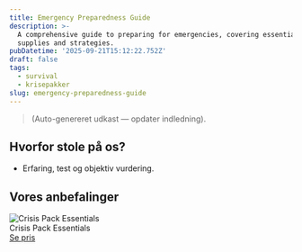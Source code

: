 ```yaml
---
title: Emergency Preparedness Guide
description: >-
  A comprehensive guide to preparing for emergencies, covering essential
  supplies and strategies.
pubDatetime: '2025-09-21T15:12:22.752Z'
draft: false
tags:
  - survival
  - krisepakker
slug: emergency-preparedness-guide
---
```

> (Auto-genereret udkast — opdater indledning).

## Hvorfor stole på os?
- Erfaring, test og objektiv vurdering.

## Vores anbefalinger


<!-- Auto: Affiliate-kort fra Products/SKUs -->

<div class="aff-card"><img src="abstract_15.png (https://v5.airtableusercontent.com/v3/u/45/45/1758477600000/s90HO0NwQ9SFEuExKLYyGQ/4cv63m9Ue0KcOSYIL9MwpBIpzxWJaahwLFcZV_YHvpbshE3jMFg54CH9R1wJHWHp--h3ztEc2Gj3v907R8ZoXXByScG1YWh4nf2271YbNu0Vn7wGFOzX0X4SdkZrt63eAEk6GFgQHtuAUnjcKAsFFga99l8aM6Np9pRwJ_oF0og/nv6iinRB4KUDHxTtibS2-PIx2V8wSx_Y2LkWNmpo73Q)" alt="Crisis Pack Essentials" class="aff-card__img" /><div class="aff-card__meta"><div class="aff-card__title">Crisis Pack Essentials</div><a class="aff-btn" href="https://affiliate.homeessentialsee62.com/deal789?utm_source=klartilalt&utm_medium=affiliate&subid=emergency-preparedness-guide-2025-09-21" rel="sponsored nofollow noopener" target="_blank">Se pris</a></div></div>

